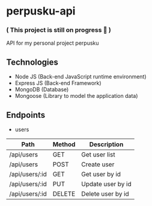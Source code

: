 # perpusku-api
### ( This project is still on progress 💪 )
API for my personal project perpusku

## Technologies
* Node JS (Back-end JavaScript runtime environment)
* Express JS (Back-end Framework)
* MongoDB (Database)
* Mongoose (Library to model the application data)

## Endpoints

* users

|      Path      |  Method  |    Description    |
| -------------- | -------- | ----------------- |
| /api/users     |  GET     | Get user list     |
| /api/users     |  POST    | Create user       |
| /api/users/:id |  GET     | Get user by id    |
| /api/users/:id |  PUT     | Update user by id |
| /api/users/:id |  DELETE  | Delete user by id |
